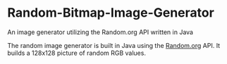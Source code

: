 # Random-Bitmap-Image-Generator
An image generator utilizing the Random.org API written in Java

The random image generator is built in Java using the [Random.org](https://www.random.org/) API. It builds a 128x128 picture of random RGB values.